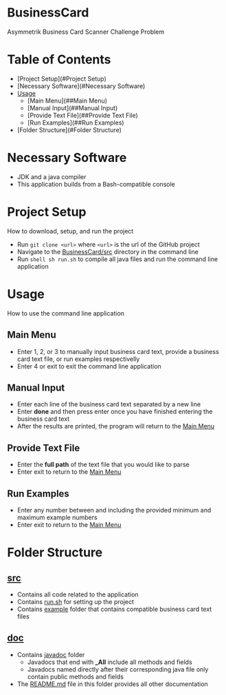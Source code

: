 # BusinessCard
Asymmetrik Business Card Scanner Challenge Problem

# Table of Contents
- [Project Setup](#Project Setup)
- [Necessary Software](#Necessary Software)
- [Usage](#Usage)
  - [Main Menu](##Main Menu)
  - [Manual Input](##Manual Input)
  - [Provide Text File](##Provide Text File)
  - [Run Examples](##Run Examples)
- [Folder Structure](#Folder Structure)

# Necessary Software
- JDK and a java compiler 
- This application builds from a Bash-compatible console

# Project Setup
How to download, setup, and run the project
- Run `git clone <url>` where `<url>` is the url of the GitHub project
- Navigate to the [BusinessCard/src](https://github.com/bersonconnor/BusinessCard/tree/master/src) directory in the command line
- Run ```shell sh run.sh``` to compile all java files and run the command line application

# Usage
How to use the command line application 
## Main Menu
- Enter 1, 2, or 3 to manually input business card text, provide a business card text file, or run examples respectivelly
- Enter 4 or exit to exit the command line application
## Manual Input
- Enter each line of the business card text separated by a new line
- Enter **done** and then press enter once you have finished entering the business card text
- After the results are printed, the program will return to the [Main Menu](##MainMenu)
## Provide Text File
- Enter the **full path** of the text file that you would like to parse
- Enter exit to return to the [Main Menu](##MainMenu)
## Run Examples
- Enter any number between and including the provided minimum and maximum example numbers
- Enter exit to return to the [Main Menu](##MainMenu)

# Folder Structure
## [src](https://github.com/bersonconnor/BusinessCard/tree/master/src)
- Contains all code related to the application
- Contains [run.sh](https://github.com/bersonconnor/BusinessCard/tree/master/src/run.sh) for setting up the project
- Contains [example](https://github.com/bersonconnor/BusinessCard/tree/master/src/example) folder that contains compatible business card text files
## [doc](https://github.com/bersonconnor/BusinessCard/tree/master/doc)
- Contains [javadoc](https://github.com/bersonconnor/BusinessCard/tree/master/doc/javadoc) folder
  - Javadocs that end with **\_All** include all methods and fields 
  - Javadocs named directly after their corresponding java file only contain public methods and fields
- The [README.md](https://github.com/bersonconnor/BusinessCard/tree/master/doc/javadoc/README.md) file in this folder provides all other documentation


